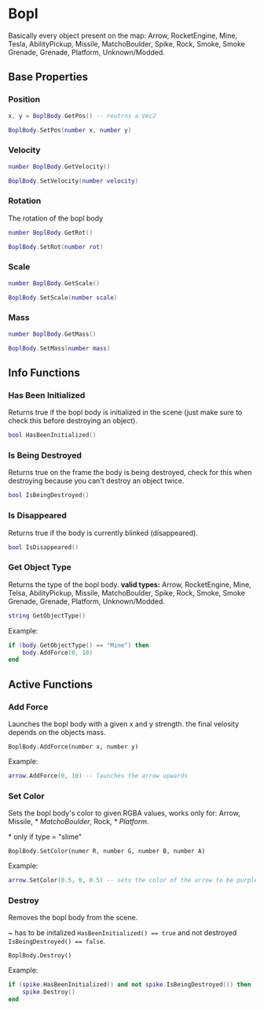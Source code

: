 # Bopl

Basically every object present on the map:
Arrow, RocketEngine, Mine, Tesla, AbilityPickup, Missile, MatchoBoulder, Spike, Rock, Smoke, Smoke Grenade, Grenade, Platform, Unknown/Modded.

## Base Properties

### Position
```lua
x, y = BoplBody.GetPos() -- reutrns a Vec2
```

```lua
BoplBody.SetPos(number x, number y)
```

### Velocity
```lua
number BoplBody.GetVelocity()
```

```lua
BoplBody.SetVelocity(number velocity)
```

### Rotation
The rotation of the bopl body
```lua
number BoplBody.GetRot()
```

```lua
BoplBody.SetRot(number rot)
```

### Scale
```lua
number BoplBody.GetScale()
```

```lua
BoplBody.SetScale(number scale)
```

### Mass
```lua
number BoplBody.GetMass()
```

```lua
BoplBody.SetMass(number mass)
```

## Info Functions

### Has Been Initialized
Returns true if the bopl body is initialized in the scene (just make sure to check this before destroying an object).

```lua
bool HasBeenInitialized()
```

### Is Being Destroyed
Returns true on the frame the body is being destroyed, check for this when destroying because you can't destroy an object twice.

```lua
bool IsBeingDestroyed()
```

### Is Disappeared
Returns true if the body is currently blinked (disappeared).

```lua
bool IsDisappeared()
```

### Get Object Type
Returns the type of the bopl body.
**valid types:** Arrow, RocketEngine, Mine, Telsa, AbilityPickup, Missile, MatchoBoulder, Spike, Rock, Smoke, Smoke Grenade, Grenade, Platform, Unknown/Modded.

```lua
string GetObjectType()
```

Example:
```lua
if (body.GetObjectType() == "Mine") then
    body.AddForce(0, 10)
end
```

## Active Functions

### Add Force
Launches the bopl body with a given x and y strength. the final velosity depends on the objects mass.

```
BoplBody.AddForce(number x, number y)
```

Example:
```lua
arrow.AddForce(0, 10) -- launches the arrow upwards
```

### Set Color
Sets the bopl body's color to given RGBA values, works only for: Arrow, Missile, *\* MatchoBoulder*, Rock, *\* Platform*.

\* only if type = "slime"

```
BoplBody.SetColor(numer R, number G, number B, number A)
```

Example:
```lua
arrow.SetColor(0.5, 0, 0.5) -- sets the color of the arrow to be purple
```

### Destroy
Removes the bopl body from the scene.

~ has to be initalized `HasBeenInitialized() == true` and not destroyed `IsBeingDestroyed() == false`.

```
BoplBody.Destroy()
```

Example:
```lua
if (spike.HasBeenInitialized() and not spike.IsBeingDestroyed()) then
    spike.Destroy()
end
```
